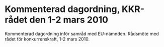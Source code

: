 # Kommenterad dagordning, KKR-rådet den 1-2 mars 2010

Kommenterad dagordning inför samråd med EU\-nämnden. Rådsmöte med rådet för konkurrenskraft, 1\-2 mars 2010\.
